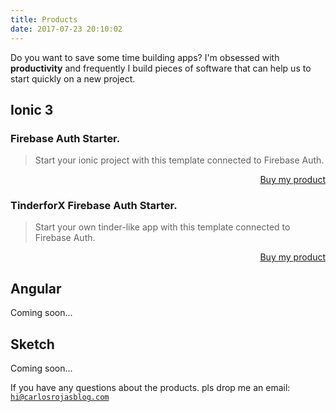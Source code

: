 ```yaml
---
title: Products
date: 2017-07-23 20:10:02
---
```


Do you want to save some time building apps? I'm obsessed with <b>productivity</b> and frequently I build pieces of software that can help us to start quickly on a new project. 

## Ionic 3

<h3>Firebase Auth Starter.</h3>

<blockquote>Start your ionic project with this template connected to Firebase Auth.</blockquote>
<script async src="https://gumroad.com/js/gumroad.js"></script>
<div align="right"><a class="gumroad-button" href="https://gumroad.com/l/MhVRV" target="_blank" data-gumroad-single-product="true">Buy my product</a></div>


<h3>TinderforX Firebase Auth Starter.</h3>

<blockquote>Start your own tinder-like app with this template connected to Firebase Auth.</blockquote>

<div align="right"><a class="gumroad-button" href="https://gumroad.com/l/QYExO" target="_blank" data-gumroad-single-product="true">Buy my product</a></div>

## Angular

Coming soon...

## Sketch

Coming soon...

If you have any questions about the products. pls drop me an email: <code>hi@carlosrojasblog.com</code>